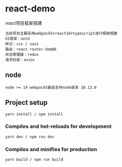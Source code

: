 # react-demo
react项目框架搭建

```
当前项目主要采用webpack5+react18+typescript进行框架搭建
UI框架：antd
样式：css / sass
路由：react-router-dom@6
状态管理器：redux
请求封装：axios
```

## node

```
node >= 14 webpack5最低支持node版本 10.13.0
```

## Project setup

```
yarn install / npm install
```

### Compiles and hot-reloads for development

```
yarn dev / npm run dev
```

### Compiles and minifies for production

```
yarn build / npm run build
```